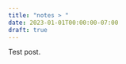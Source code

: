 ```yaml
---
title: "notes > "
date: 2023-01-01T00:00:00-07:00
draft: true
---
```


<style>
    r { color: Red }
    o { color: Orange }
    g { color: Green }
</style>

Test post.